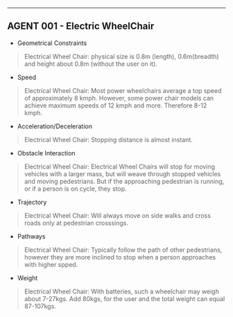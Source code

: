 ----
## AGENT 001 - Electric WheelChair
* Geometrical Constraints

>Electrical Wheel Chair: physical size is 0.8m (length), 0.6m(breadth) and height about 0.8m (without the user on it).

* Speed

>Electrical Wheel Chair: Most power wheelchairs average a top speed of approximately 8 kmph. However, some power chair models can achieve maximum speeds of 12 kmph and more. Therefore 8-12 kmph.
* Acceleration/Deceleration

>Electrical Wheel Chair: Stopping distance is almost instant.

* Obstacle Interaction

>Electrical Wheel Chair: Electrical Wheel Chairs will stop for moving vehicles with a larger mass, but will weave through stopped vehicles and moving pedestrians. But if the approaching pedestrian is running, or if a person is on cycle, they stop.

* Trajectory

>Electrical Wheel Chair: Will always move on side walks and cross roads only at pedestrian crosssings.

* Pathways

>Electrical Wheel Chair: Typically follow the path of other pedestrians, however they are more inclined to stop when a person approaches with higher spped.

* Weight

>Electrical Wheel Chair: With batteries, such a wheelchair may weigh about 7-27kgs.
Add 80kgs, for the user and the total weight can equal 87-107kgs.